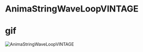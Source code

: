 # AnimaStringWaveLoopVINTAGE

# gif
![AnimaStringWaveLoopVINTAGE](https://user-images.githubusercontent.com/92103579/158226470-6a321cd8-c6c2-45e7-840c-b11832aa64aa.gif)
